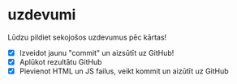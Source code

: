 # uzdevumi

Lūdzu pildiet sekojošos uzdevumus pēc kārtas!

- [x] Izveidot jaunu "commit" un aizsūtīt uz GitHub!
- [x] Aplūkot rezultātu GitHub
- [x] Pievienot HTML un JS failus, veikt kommit un aizūtīt uz GitHub